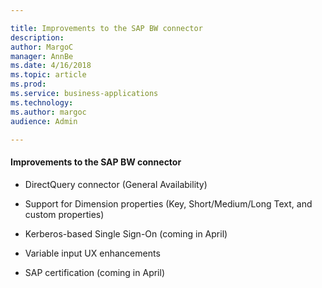 ```yaml
---

title: Improvements to the SAP BW connector
description: 
author: MargoC
manager: AnnBe
ms.date: 4/16/2018
ms.topic: article
ms.prod: 
ms.service: business-applications
ms.technology: 
ms.author: margoc
audience: Admin

---
```

#### Improvements to the SAP BW connector 

-   DirectQuery connector (General Availability)

-   Support for Dimension properties (Key, Short/Medium/Long Text, and custom
    properties)

-   Kerberos-based Single Sign-On (coming in April)

-   Variable input UX enhancements

-   SAP certification (coming in April)
